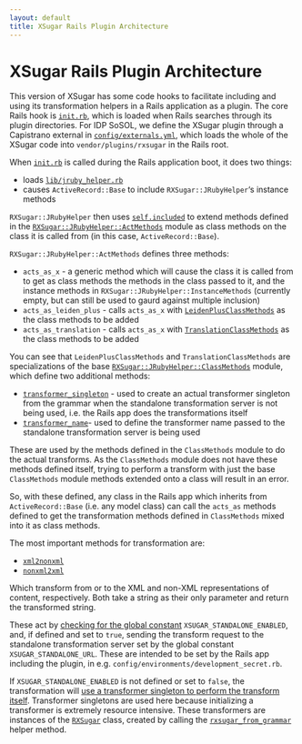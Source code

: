 ```yaml
---
layout: default
title: XSugar Rails Plugin Architecture
---
```


XSugar Rails Plugin Architecture
================================

This version of XSugar has some code hooks to facilitate including and using its transformation
helpers in a Rails application as a plugin. The core Rails hook is
[`init.rb`](https://github.com/papyri/xsugar/blob/master/init.rb),
which is loaded when Rails searches through its plugin directories.
For IDP SoSOL, we define the XSugar plugin through a Capistrano external in
[`config/externals.yml`](https://github.com/papyri/sosol/blob/master/config/externals.yml),
which loads the whole of the XSugar code into `vendor/plugins/rxsugar` in the
Rails root.

When [`init.rb`](https://github.com/papyri/xsugar/blob/master/init.rb)
is called during the Rails application boot, it does two things:

 * loads [`lib/jruby_helper.rb`](https://github.com/papyri/xsugar/blob/master/lib/jruby_helper.rb)
 * causes `ActiveRecord::Base` to include `RXSugar::JRubyHelper`‘s instance methods

`RXSugar::JRubyHelper` then uses [`self.included`](https://github.com/papyri/xsugar/blob/v1.0.13/lib/jruby_helper.rb#L32-34)
to extend methods defined in the [`RXSugar::JRubyHelper::ActMethods`](https://github.com/papyri/xsugar/blob/v1.0.13/lib/jruby_helper.rb#L78-96)
module as class methods on the class it is called from (in this case, `ActiveRecord::Base`).

`RXSugar::JRubyHelper::ActMethods` defines three methods:

 * `acts_as_x` - a generic method which will cause the class it is called from to get as class methods the methods in the class passed to it, and the instance methods in `RXSugar::JRubyHelper::InstanceMethods` (currently empty, but can still be used to gaurd against multiple inclusion)
 * `acts_as_leiden_plus` - calls `acts_as_x` with [`LeidenPlusClassMethods`](https://github.com/papyri/xsugar/blob/v1.0.13/lib/jruby_helper.rb#L250-260) as the class methods to be added
 * `acts_as_translation` - calls `acts_as_x` with [`TranslationClassMethods`](https://github.com/papyri/xsugar/blob/v1.0.13/lib/jruby_helper.rb#L262-269) as the class methods to be added

You can see that `LeidenPlusClassMethods` and `TranslationClassMethods` are specializations
of the base [`RXSugar::JRubyHelper::ClassMethods`](https://github.com/papyri/xsugar/blob/v1.0.13/lib/jruby_helper.rb#L100-248)
module, which define two additional methods:

 * [`transformer_singleton`](https://github.com/papyri/xsugar/blob/v1.0.13/lib/jruby_helper.rb#L251-253) - used to create an actual transformer singleton from the grammar when the standalone transformation server is not being used, i.e. the Rails app does the transformations itself
 * [`transformer_name`](https://github.com/papyri/xsugar/blob/v1.0.13/lib/jruby_helper.rb#L255-257)- used to define the transformer name passed to the standalone transformation server is being used

These are used by the methods defined in the `ClassMethods` module to do the actual transforms.
As the `ClassMethods` module does not have these methods defined itself, trying to perform a transform
with just the base `ClassMethods` module methods extended onto a class will result in an error.

So, with these defined, any class in the Rails app which inherits from `ActiveRecord::Base`
(i.e. any model class) can call the `acts_as` methods defined to get the transformation methods
defined in `ClassMethods` mixed into it as class methods.

The most important methods for transformation are:

 * [`xml2nonxml`](https://github.com/papyri/xsugar/blob/v1.0.13/lib/jruby_helper.rb#L160-188)
 * [`nonxml2xml`](https://github.com/papyri/xsugar/blob/v1.0.13/lib/jruby_helper.rb#L190-218)

Which transform from or to the XML and non-XML representations of content, respectively.
Both take a string as their only parameter and return the transformed string.

These act by [checking for the global constant](https://github.com/papyri/xsugar/blob/v1.0.13/lib/jruby_helper.rb#L163-172) `XSUGAR_STANDALONE_ENABLED`, and, if defined and set to `true`, sending the transform
request to the standalone transformation server set by the global constant `XSUGAR_STANDALONE_URL`.
These are intended to be set by the Rails app including the plugin,
in e.g. `config/environments/development_secret.rb`.

If `XSUGAR_STANDALONE_ENABLED` is not defined or set to `false`, the transformation will
[use a transformer singleton to perform the transform itself](https://github.com/papyri/xsugar/blob/v1.0.13/lib/jruby_helper.rb#L172-185).
Transformer singletons are used here because initializing a transformer is extremely resource intensive.
These transformers are instances of the [`RXSugar`](https://github.com/papyri/xsugar/blob/master/lib/rxsugar.rb) class,
created by calling the [`rxsugar_from_grammar`](https://github.com/papyri/xsugar/blob/v1.0.13/lib/rxsugar_helper.rb#L10-13) helper method.
